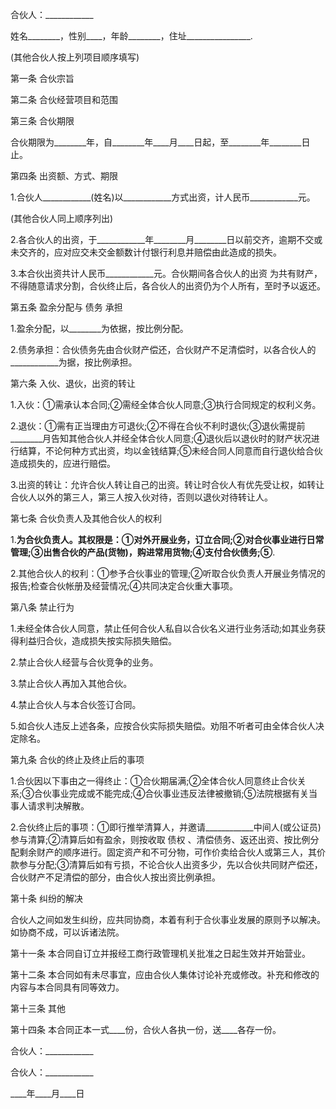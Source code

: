 
 


合伙人：____________


姓名________，性别____，年龄________，住址________________.


(其他合伙人按上列项目顺序填写)


第一条 合伙宗旨


第二条 合伙经营项目和范围


第三条 合伙期限


合伙期限为________年，自________年____月____日起，至________年________日止。


第四条 出资额、方式、期限


1.合伙人____________(姓名)以____________方式出资，计人民币____________元。


(其他合伙人同上顺序列出)


2.各合伙人的出资，于____________年________月________日以前交齐，逾期不交或未交齐的，应对应交未交金额数计付银行利息并赔偿由此造成的损失。


3.本合伙出资共计人民币____________元。合伙期间各合伙人的出资 为共有财产，不得随意请求分割，合伙终止后，各合伙人的出资仍为个人所有，至时予以返还。


第五条 盈余分配与
债务
承担


1.盈余分配，以________为依据，按比例分配。


2.债务承担：合伙债务先由合伙财产偿还，合伙财产不足清偿时，以各合伙人的____________为据，按比例承担。


第六条 入伙、退伙，出资的转让


1.入伙：①需承认本合同;②需经全体合伙人同意;③执行合同规定的权利义务。


2.退伙：①需有正当理由方可退伙;②不得在合伙不利时退伙;③退伙需提前________月告知其他合伙人并经全体合伙人同意;④退伙后以退伙时的财产状况进行结算，不论何种方式出资，均以金钱结算;⑤未经合同人同意而自行退伙给合伙造成损失的，应进行赔偿。


3.出资的转让：允许合伙人转让自己的出资。转让时合伙人有优先受让权，如转让合伙人以外的第三人，第三人按入伙对待，否则以退伙对待转让人。


第七条 合伙负责人及其他合伙人的权利


1.____________为合伙负责人。其权限是：①对外开展业务，订立合同;②对合伙事业进行日常管理;③出售合伙的产品(货物)，购进常用货物;④支付合伙债务;⑤____________.


2.其他合伙人的权利：①参予合伙事业的管理;②听取合伙负责人开展业务情况的报告;检查合伙帐册及经营情况;④共同决定合伙重大事项。


第八条 禁止行为


1.未经全体合伙人同意，禁止任何合伙人私自以合伙名义进行业务活动;如其业务获得利益归合伙，造成损失按实际损失赔偿。


2.禁止合伙人经营与合伙竞争的业务。


3.禁止合伙人再加入其他合伙。


4.禁止合伙人与本合伙签订合同。


5.如合伙人违反上述各条，应按合伙实际损失赔偿。劝阻不听者可由全体合伙人决定除名。


第九条 合伙的终止及终止后的事项


1.合伙因以下事由之一得终止：①合伙期届满;②全体合伙人同意终止合伙关系;③合伙事业完成或不能完成;④合伙事业违反法律被撤销;⑤法院根据有关当事人请求判决解散。


2.合伙终止后的事项：①即行推举清算人，并邀请____________中间人(或公证员)参与清算;②清算后如有盈余，则按收取
债权
、清偿债务、返还出资、按比例分配剩余财产的顺序进行。固定资产和不可分物，可作价卖给合伙人或第三人，其价款参与分配;③清算后如有亏损，不论合伙人出资多少，先以合伙共同财产偿还，合伙财产不足清偿的部分，由合伙人按出资比例承担。


第十条 纠纷的解决


合伙人之间如发生纠纷，应共同协商，本着有利于合伙事业发展的原则予以解决。如协商不成，可以诉诸法院。


第十一条 本合同自订立并报经工商行政管理机关批准之日起生效并开始营业。


第十二条 本合同如有未尽事宜，应由合伙人集体讨论补充或修改。补充和修改的内容与本合同具有同等效力。


第十三条 其他


第十四条 本合同正本一式____份，合伙人各执一份，送____各存一份。


合伙人：____________


合伙人：____________


____年____月____日
 


 

 
 
 
 
 
  


  
 

  


  


  
 
 
 
 

